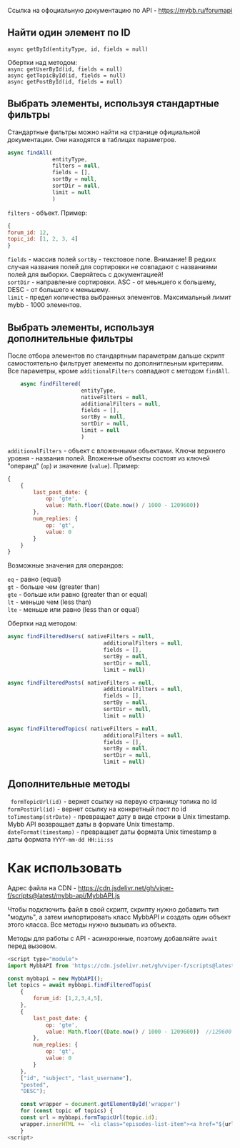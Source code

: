 Ссылка на офоциальную документацию по API - https://mybb.ru/forumapi  

Найти один элемент по ID
--------------------------
```async getById(entityType, id, fields = null) ```  

Обертки над методом:  
```async getUserById(id, fields = null)```  
```async getTopicById(id, fields = null)```  
```async getPostById(id, fields = null)```  

Выбрать элементы, используя стандартные фильтры
-----------------------------------------------
Стандартные фильтры можно найти на странице официальной 
документации. Они находятся в таблицах параметров.

```js
async findAll(
              entityType, 
              filters = null, 
              fields = [], 
              sortBy = null,  
              sortDir = null, 
              limit = null
              )
 ```
```filters``` - объект. Пример:
```js
{
forum_id: 12,
topic_id: [1, 2, 3, 4]
}
```

```fields``` - массив полей
```sortBy``` - текстовое поле. Внимание! 
В редких случая названия полей для сортировки не совпадают 
с названиями полей для выборки. Сверяйтесь с документацией!   
```sortDir``` - направление сортировки. ASC - от меьншего к большему, DESC - от большего к меньшему.  
```limit``` - предел количества выбранных элементов. Максимальный лимит mybb - 1000 элементов.


Выбрать элементы, используя дополнительные фильтры
--------------------------------------------------
После отбора элементов по стандартным параметрам дальше скрипт самостоятельно фильтрует
элементы по дополнитлеьным критериям. Все параметры, кроме ```additionalFilters``` 
совпадают с методом ```findAll```.
```js
    async findFiltered(
                       entityType,
                       nativeFilters = null,
                       additionalFilters = null,
                       fields = [],
                       sortBy = null,
                       sortDir = null,
                       limit = null
                       )
```

```additionalFilters```  - объект с вложенными объектами. Ключи верхнего уровня - 
названия полей. Вложенные объекты состоят из ключей "операнд" (```op```) и значение
(```value```). Пример:  
```js
{
    {
        last_post_date: {
            op: 'gte',
            value: Math.floor((Date.now() / 1000 - 1209600))  
        },
        num_replies: {
            op: 'gt',
            value: 0
        }
    }
}
```
Возможные значения для операндов: 

```eq``` - равно (equal)   
```gt``` - больше чем (greater than)  
```gte``` - больше или равно (greater than or equal)  
```lt``` - меньше чем (less than)  
```lte``` - меньше или равно (less than or equal)

Обертки над методом:
```js
async findFilteredUsers( nativeFilters = null,
                              additionalFilters = null,
                              fields = [],
                              sortBy = null,
                              sortDir = null,
                              limit = null)
```
```js
async findFilteredPosts( nativeFilters = null,
                              additionalFilters = null,
                              fields = [],
                              sortBy = null,
                              sortDir = null,
                              limit = null)
```
```js
async findFilteredTopics( nativeFilters = null,
                              additionalFilters = null,
                              fields = [],
                              sortBy = null,
                              sortDir = null,
                              limit = null) 
```

Дополнительные методы
---------------------
``` formTopicUrl(id)``` - вернет ссылку на первую страницу топика по id  
```formPostUrl(id)```  - вернет ссылку на конкретный пост по id  
```toTimestamp(strDate)``` - превращает дату в виде строки в Unix timestamp. 
Mybb API возвращает даты в формате Unix timestamp.  
```dateFormat(timestamp)```  - превращает даты формата Unix timestamp в даты
формата ```YYYY-mm-dd HH:ii:ss```

Как использовать
=================
Адрес файла на CDN  - https://cdn.jsdelivr.net/gh/viper-f/scripts@latest/mybb-api/MybbAPI.js  

Чтобы подключить файл в свой скрипт, скрипту нужно добавить тип "модуль",
а затем импортировать класс MybbAPI и создать один объект этого класса. 
Все методы нужно вызывать из объекта.

Методы для работы с API - асинхронные, поэтому добавляйте ```await``` перед
вызовом.
```js
<script type="module">
import MybbAPI from 'https://cdn.jsdelivr.net/gh/viper-f/scripts@latest/mybb-api/MybbAPI.js';

const mybbapi = new MybbAPI();
let topics = await mybbapi.findFilteredTopis(
    {
        forum_id: [1,2,3,4,5],
    },
    {
        last_post_date: {
            op: 'gte',
            value: Math.floor((Date.now() / 1000 - 1209600))  //129600 - number of seconds in 14 days
        },
        num_replies: {
            op: 'gt',
            value: 0
        }
    },
    ["id", "subject", "last_username"],
    "posted",
    "DESC");

    const wrapper = document.getElementById('wrapper')
    for (const topic of topics) {
    const url = mybbapi.formTopicUrl(topic.id);
    wrapper.innerHTML += `<li class="episodes-list-item"><a href="${url}">${topic.subject}</a> <span>${topic['last_username']}</span></li>`
    }
<script>
```